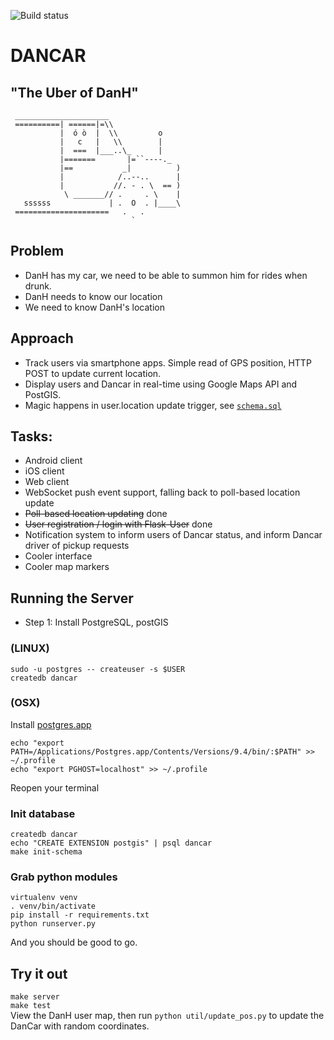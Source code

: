 ![Build status](https://travis-ci.org/revmischa/dancar.svg?branch=master)

# DANCAR
## "The Uber of DanH"

```
 _____________________ 
 ==========| ======|=\\
           |  ó ò  |  \\         o
           |   c   |   \\        |
           |  ===  |___..\_      |
           |=======       |=``----._
           |==           _|          )
           |            /..--..      |
           |           //. - . \  == )
            \ _______// .     . \    |
   ssssss             | .  O  . |____\
 =====================   .   .
                           `
```

## Problem
* DanH has my car, we need to be able to summon him for rides when drunk.
* DanH needs to know our location
* We need to know DanH's location

## Approach
* Track users via smartphone apps. Simple read of GPS position, HTTP POST to update current location.
* Display users and Dancar in real-time using Google Maps API and PostGIS.
* Magic happens in user.location update trigger, see [`schema.sql`](schema.sql)

## Tasks:
* Android client
* iOS client
* Web client
* WebSocket push event support, falling back to poll-based location update
* ~~Poll-based location updating~~ done
* ~~User registration / login with Flask-User~~ done
* Notification system to inform users of Dancar status, and inform Dancar driver of pickup requests
* Cooler interface
* Cooler map markers


## Running the Server

* Step 1: Install PostgreSQL, postGIS

### (LINUX)
```
sudo -u postgres -- createuser -s $USER
createdb dancar
```

### (OSX)
Install [postgres.app](http://postgresapp.com/)
```
echo "export PATH=/Applications/Postgres.app/Contents/Versions/9.4/bin/:$PATH" >> ~/.profile
echo "export PGHOST=localhost" >> ~/.profile
```
Reopen your terminal

### Init database
```
createdb dancar
echo "CREATE EXTENSION postgis" | psql dancar
make init-schema
```

### Grab python modules
```
virtualenv venv
. venv/bin/activate
pip install -r requirements.txt
python runserver.py
```
 
And you should be good to go. 
 
## Try it out
`make server`   
`make test`   
View the DanH user map, then run `python util/update_pos.py` to update the DanCar with random coordinates.

